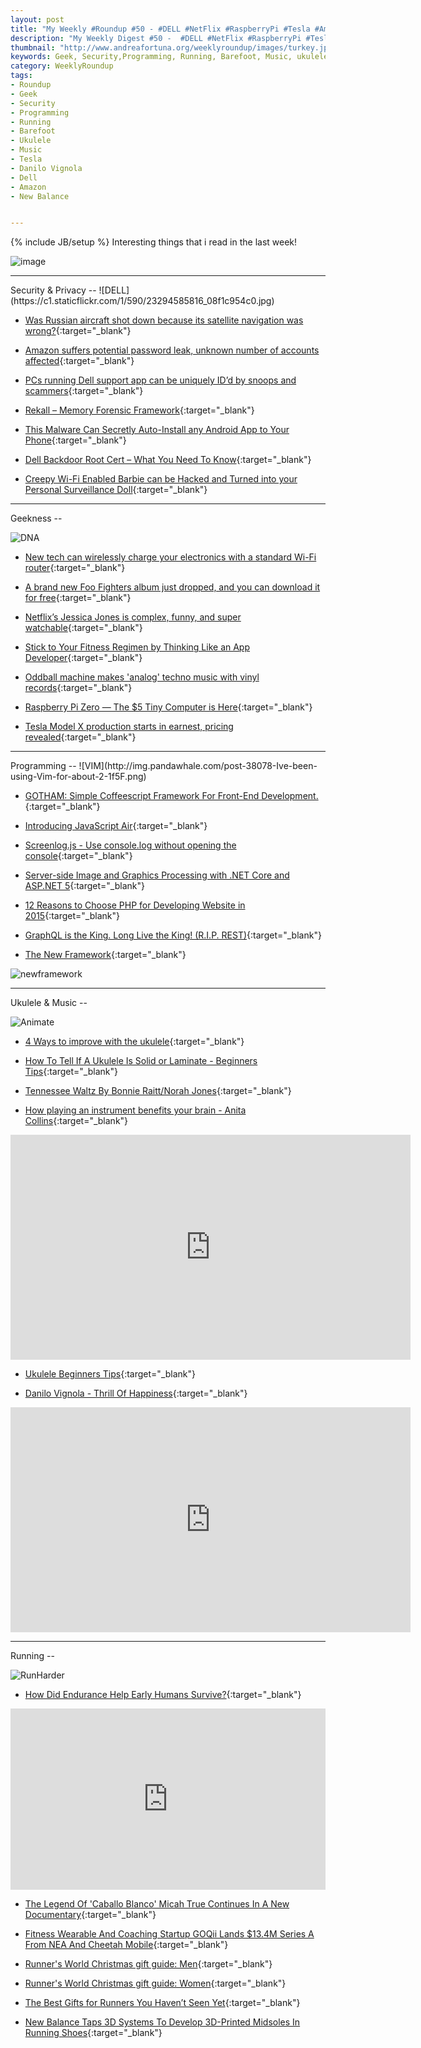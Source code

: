```yaml
---
layout: post
title: "My Weekly #Roundup #50 - #DELL #NetFlix #RaspberryPi #Tesla #Amazon"
description: "My Weekly Digest #50 -  #DELL #NetFlix #RaspberryPi #Tesla #Turkey #Amazon #PHP #Christmas"
thumbnail: "http://www.andreafortuna.org/weeklyroundup/images/turkey.jpg"
keywords: Geek, Security,Programming, Running, Barefoot, Music, ukulele, Danilo Vignola, transcription, php, christmas, turkey, RaspberryPi, netflix, tesla
category: WeeklyRoundup
tags: 
- Roundup
- Geek
- Security
- Programming
- Running
- Barefoot
- Ukulele
- Music
- Tesla
- Danilo Vignola
- Dell
- Amazon
- New Balance


---
```

{% include JB/setup %}
Interesting things that i read in the last week!

![image](/weeklyroundup/images/turkey.jpg)
<!-- more -->
<hr/>
Security & Privacy
--
![DELL](https://c1.staticflickr.com/1/590/23294585816_08f1c954c0.jpg)

- [Was Russian aircraft shot down because its satellite navigation was wrong?](http://arstechnica.com/information-technology/2015/11/turkish-f-16-shoots-down-russian-jet-for-disputed-airspace-violation/){:target="_blank"}

- [Amazon suffers potential password leak, unknown number of accounts affected](http://bgr.com/2015/11/24/amazon-password-leak-change-your-password/){:target="_blank"}

- [PCs running Dell support app can be uniquely ID’d by snoops and scammers](http://arstechnica.com/security/2015/11/pcs-running-dell-support-app-can-be-uniquely-idd-by-snoops-and-scammers/){:target="_blank"}

- [Rekall – Memory Forensic Framework](http://www.darknet.org.uk/2015/11/rekall-memory-forensic-framework/){:target="_blank"}

- [This Malware Can Secretly Auto-Install any Android App to Your Phone](http://thehackernews.com/2015/11/android-malware-auto-install.html){:target="_blank"}

- [Dell Backdoor Root Cert – What You Need To Know](http://www.darknet.org.uk/2015/11/dell-backdoor-root-cert-need-know/){:target="_blank"}

- [Creepy Wi-Fi Enabled Barbie can be Hacked and Turned into your Personal Surveillance Doll](https://freedomhacker.net/creepy-wifi-barbie-can-be-hacked-turned-into-surveillance-doll-4783/){:target="_blank"}

<hr/>
Geekness
--

![DNA](http://imgs.xkcd.com/comics/dna.png)

- [New tech can wirelessly charge your electronics with a standard Wi-Fi router](http://bgr.com/2015/11/24/wireless-wi-fi-charging/){:target="_blank"}

- [A brand new Foo Fighters album just dropped, and you can download it for free](http://bgr.com/2015/11/23/foo-fighters-saint-cecilia-ep-download/){:target="_blank"}

- [Netflix’s Jessica Jones is complex, funny, and super watchable](http://arstechnica.com/the-multiverse/2015/11/netflixs-jessica-jones-is-complex-funny-and-super-watchable/){:target="_blank"}

- [Stick to Your Fitness Regimen by Thinking Like an App Developer](http://vitals.lifehacker.com/stick-to-your-fitness-regimen-by-thinking-like-an-app-d-1744129767){:target="_blank"}

- [Oddball machine makes 'analog' techno music with vinyl records](http://www.engadget.com/2015/11/22/mechanical-techno/){:target="_blank"}

- [Raspberry Pi Zero — The $5 Tiny Computer is Here](http://thehackernews.com/2015/11/raspberry-pi-zero.html){:target="_blank"}

- [Tesla Model X production starts in earnest, pricing revealed](http://arstechnica.com/cars/2015/11/tesla-model-x-production-starts-in-earnest-pricing-revealed/){:target="_blank"}


<hr/>
Programming
--
![VIM](http://img.pandawhale.com/post-38078-Ive-been-using-Vim-for-about-2-1f5F.png)

- [GOTHAM: Simple Coffeescript Framework For Front-End Development.](http://gothamjs.io/){:target="_blank"}

- [Introducing JavaScript Air](https://medium.com/@kentcdodds/introducing-javascript-air-46700561f38d){:target="_blank"}

- [Screenlog.js - Use console.log without opening the console](https://github.com/chinchang/screenlog.js){:target="_blank"}

- [Server-side Image and Graphics Processing with .NET Core and ASP.NET 5](http://www.hanselman.com/blog/RFCServersideImageAndGraphicsProcessingWithNETCoreAndASPNET5.aspx){:target="_blank"}

- [12 Reasons to Choose PHP for Developing Website in 2015](http://customwebsitedevelopement.blogspot.no/2015/04/12-reasons-to-choose-php-for-developing.html){:target="_blank"}

- [GraphQL is the King. Long Live the King! (R.I.P. REST)](https://medium.com/@scbarrus/graphql-is-the-king-long-live-the-king-r-i-p-rest-cf04ce38f6c){:target="_blank"}

- [The New Framework](http://www.commitstrip.com/en/2015/11/24/the-new-framework/){:target="_blank"}

![newframework](http://www.commitstrip.com/wp-content/uploads/2015/11/Strip-La-boucle-du-Framwork-english650-final.jpg)

<hr/>
Ukulele & Music
--

![Animate](http://45.media.tumblr.com/afd3d6b93f15cb8ab23e6768d21924d7/tumblr_ny0ys7X3GD1r8tkaro1_500.gif)

- [4 Ways to improve with the ukulele](http://guitar-lessons4you.blogspot.com/2014/11/4-ways-to-improve-with-ukulele.html){:target="_blank"}

- [How To Tell If A Ukulele Is Solid or Laminate - Beginners Tips](http://www.gotaukulele.com/2015/11/how-to-tell-if-ukulele-is-solid-or.html){:target="_blank"}

- [Tennessee Waltz By Bonnie Raitt/Norah Jones](http://liveukulele.com/tennessee-waltz-by-patti-page-tab/){:target="_blank"}

- [How playing an instrument benefits your brain - Anita Collins](http://ed.ted.com/lessons/how-playing-an-instrument-benefits-your-brain-anita-collins){:target="_blank"}

<iframe width="640" height="360" src="https://www.youtube.com/embed/R0JKCYZ8hng" frameborder="0" allowfullscreen></iframe>

- [Ukulele Beginners Tips](https://www.youtube.com/playlist?list=PLO4DXdoJcbQ8VDqQ1NODGdgHazKOG5y3i){:target="_blank"}

- [Danilo Vignola - Thrill Of Happiness](https://www.youtube.com/watch?v=C1zH85-c5ZU&feature=youtu.be){:target="_blank"}

<iframe width="640" height="360" src="https://www.youtube.com/embed/C1zH85-c5ZU" frameborder="0" allowfullscreen></iframe>

<hr/>
Running
--

![RunHarder](http://www.scottmalcolmdallas.com/wp-content/uploads/2015/04/run-harder-meme-crossfit.jpg)

- [How Did Endurance Help Early Humans Survive?](http://www.npr.org/2015/11/20/455904655/how-did-endurance-help-early-humans-survive){:target="_blank"}

<iframe src="http://www.npr.org/player/embed/455904655/456521890" width="100%" height="290" frameborder="0" scrolling="no" title="NPR embedded audio player"></iframe>

- [The Legend Of 'Caballo Blanco' Micah True Continues In A New Documentary](http://www.cpr.org/news/story/legend-caballo-blanco-micah-true-continues-new-documentary){:target="_blank"}

- [Fitness Wearable And Coaching Startup GOQii Lands $13.4M Series A From NEA And Cheetah Mobile](http://techcrunch.com/2015/11/26/fitness-wearable-and-coaching-startup-goqii-lands-13-4m-series-a-from-nea-and-cheetah-mobile/?ncid=rss){:target="_blank"}

- [Runner's World Christmas gift guide: Men](http://www.runnersworld.co.uk/gear/runners-world-christmas-gift-guide-men/14212.html){:target="_blank"}

- [Runner's World Christmas gift guide: Women](http://www.runnersworld.co.uk/gear/runners-world-christmas-gift-guide-women/14224.html){:target="_blank"}

- [The Best Gifts for Runners You Haven’t Seen Yet](http://runeatrepeat.com/2015/11/20/the-best-gifts-for-runners-you-havent-seen-yet/){:target="_blank"}

- [New Balance Taps 3D Systems To Develop 3D-Printed Midsoles In Running Shoes](http://techcrunch.com/2015/11/26/new-balance-taps-3d-systems-to-develop-3d-printed-midsoles-in-running-shoes/?ncid=rss){:target="_blank"}





